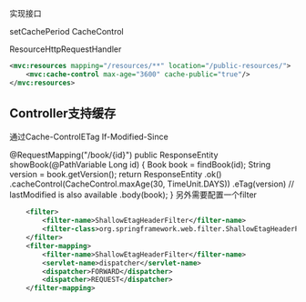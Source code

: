 实现接口

setCachePeriod
CacheControl 

ResourceHttpRequestHandler

```xml
<mvc:resources mapping="/resources/**" location="/public-resources/">
	<mvc:cache-control max-age="3600" cache-public="true"/>
</mvc:resources>

```

## Controller支持缓存 ##
通过Cache-ControlETag If-Modified-Since

@RequestMapping("/book/{id}")
public ResponseEntity<Book> showBook(@PathVariable Long id) {
Book book = findBook(id);
String version = book.getVersion();
return ResponseEntity
.ok()
.cacheControl(CacheControl.maxAge(30, TimeUnit.DAYS))
.eTag(version) // lastModified is also available
.body(book);
}
另外需要配置一个filter
```xml
	<filter>
		<filter-name>ShallowEtagHeaderFilter</filter-name>
		<filter-class>org.springframework.web.filter.ShallowEtagHeaderFilter</filter-class>
	</filter>
	<filter-mapping>
		<filter-name>ShallowEtagHeaderFilter</filter-name>
		<servlet-name>dispatcher</servlet-name>
		<dispatcher>FORWARD</dispatcher>
		<dispatcher>REQUEST</dispatcher>
	</filter-mapping>
```